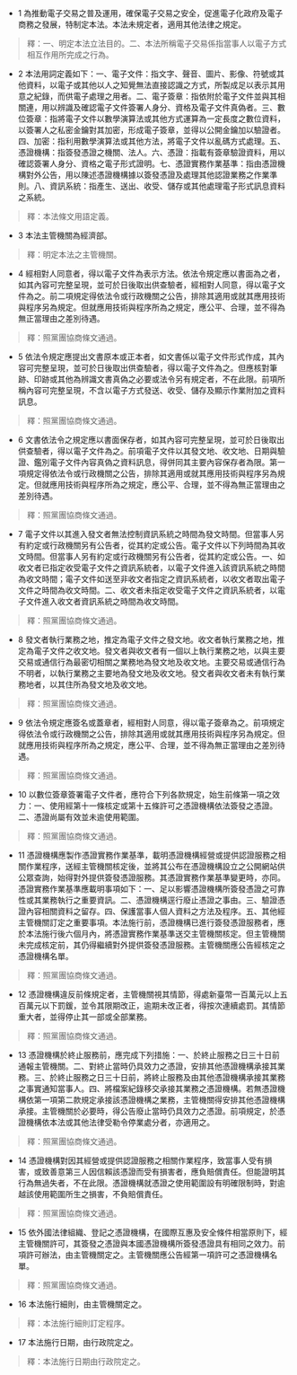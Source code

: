 * 1 為推動電子交易之普及運用，確保電子交易之安全，促進電子化政府及電子商務之發展，特制定本法。本法未規定者，適用其他法律之規定。

> 釋：一、明定本法立法目的。二、本法所稱電子交易係指當事人以電子方式相互作用所完成之行為。

* 2 本法用詞定義如下：一、電子文件：指文字、聲音、圖片、影像、符號或其他資料，以電子或其他以人之知覺無法直接認識之方式，所製成足以表示其用意之紀錄，而供電子處理之用者。二、電子簽章：指依附於電子文件並與其相關連，用以辨識及確認電子文件簽署人身分、資格及電子文件真偽者。三、數位簽章：指將電子文件以數學演算法或其他方式運算為一定長度之數位資料，以簽署人之私密金鑰對其加密，形成電子簽章，並得以公開金鑰加以驗證者。四、加密：指利用數學演算法或其他方法，將電子文件以亂碼方式處理。五、憑證機構：指簽發憑證之機關、法人。六、憑證：指載有簽章驗證資料，用以確認簽署人身分、資格之電子形式證明。七、憑證實務作業基準：指由憑證機構對外公告，用以陳述憑證機構據以簽發憑證及處理其他認證業務之作業準則。八、資訊系統：指產生、送出、收受、儲存或其他處理電子形式訊息資料之系統。

> 釋：本法條文用語定義。

* 3 本法主管機關為經濟部。

> 釋：明定本法之主管機關。

* 4 經相對人同意者，得以電子文件為表示方法。依法令規定應以書面為之者，如其內容可完整呈現，並可於日後取出供查驗者，經相對人同意，得以電子文件為之。前二項規定得依法令或行政機關之公告，排除其適用或就其應用技術與程序另為規定。但就應用技術與程序所為之規定，應公平、合理，並不得為無正當理由之差別待遇。

> 釋：照黨團協商條文通過。

* 5 依法令規定應提出文書原本或正本者，如文書係以電子文件形式作成，其內容可完整呈現，並可於日後取出供查驗者，得以電子文件為之。但應核對筆跡、印跡或其他為辨識文書真偽之必要或法令另有規定者，不在此限。前項所稱內容可完整呈現，不含以電子方式發送、收受、儲存及顯示作業附加之資料訊息。

> 釋：照黨團協商條文通過。

* 6 文書依法令之規定應以書面保存者，如其內容可完整呈現，並可於日後取出供查驗者，得以電子文件為之。前項電子文件以其發文地、收文地、日期與驗證、鑑別電子文件內容真偽之資料訊息，得併同其主要內容保存者為限。第一項規定得依法令或行政機關之公告，排除其適用或就其應用技術與程序另為規定。但就應用技術與程序所為之規定，應公平、合理，並不得為無正當理由之差別待遇。

> 釋：照黨團協商條文通過。

* 7 電子文件以其進入發文者無法控制資訊系統之時間為發文時間。但當事人另有約定或行政機關另有公告者，從其約定或公告。電子文件以下列時間為其收文時間。但當事人另有約定或行政機關另有公告者，從其約定或公告。一、如收文者已指定收受電子文件之資訊系統者，以電子文件進入該資訊系統之時間為收文時間；電子文件如送至非收文者指定之資訊系統者，以收文者取出電子文件之時間為收文時間。二、收文者未指定收受電子文件之資訊系統者，以電子文件進入收文者資訊系統之時間為收文時間。

> 釋：照黨團協商條文通過。

* 8 發文者執行業務之地，推定為電子文件之發文地。收文者執行業務之地，推定為電子文件之收文地。發文者與收文者有一個以上執行業務之地，以與主要交易或通信行為最密切相關之業務地為發文地及收文地。主要交易或通信行為不明者，以執行業務之主要地為發文地及收文地。發文者與收文者未有執行業務地者，以其住所為發文地及收文地。

> 釋：照黨團協商條文通過。

* 9 依法令規定應簽名或蓋章者，經相對人同意，得以電子簽章為之。前項規定得依法令或行政機關之公告，排除其適用或就其應用技術與程序另為規定。但就應用技術與程序所為之規定，應公平、合理，並不得為無正當理由之差別待遇。

> 釋：照黨團協商條文通過。

* 10 以數位簽章簽署電子文件者，應符合下列各款規定，始生前條第一項之效力：一、使用經第十一條核定或第十五條許可之憑證機構依法簽發之憑證。二、憑證尚屬有效並未逾使用範圍。

> 釋：照黨團協商條文通過。

* 11 憑證機構應製作憑證實務作業基準，載明憑證機構經營或提供認證服務之相關作業程序，送經主管機關核定後，並將其公布在憑證機構設立之公開網站供公眾查詢，始得對外提供簽發憑證服務。其憑證實務作業基準變更時，亦同。憑證實務作業基準應載明事項如下：一、足以影響憑證機構所簽發憑證之可靠性或其業務執行之重要資訊。二、憑證機構逕行廢止憑證之事由。三、驗證憑證內容相關資料之留存。四、保護當事人個人資料之方法及程序。五、其他經主管機關訂定之重要事項。本法施行前，憑證機構已進行簽發憑證服務者，應於本法施行後六個月內，將憑證實務作業基準送交主管機關核定。但主管機關未完成核定前，其仍得繼續對外提供簽發憑證服務。主管機關應公告經核定之憑證機構名單。

> 釋：照黨團協商條文通過。

* 12 憑證機構違反前條規定者，主管機關視其情節，得處新臺幣一百萬元以上五百萬元以下罰鍰，並令其限期改正，逾期未改正者，得按次連續處罰。其情節重大者，並得停止其一部或全部業務。

> 釋：照黨團協商條文通過。

* 13 憑證機構於終止服務前，應完成下列措施：一、於終止服務之日三十日前通報主管機關。二、對終止當時仍具效力之憑證，安排其他憑證機構承接其業務。三、於終止服務之日三十日前，將終止服務及由其他憑證機構承接其業務之事實通知當事人。四、將檔案紀錄移交承接其業務之憑證機構。若無憑證機構依第一項第二款規定承接該憑證機構之業務，主管機關得安排其他憑證機構承接。主管機關於必要時，得公告廢止當時仍具效力之憑證。前項規定，於憑證機構依本法或其他法律受勒令停業處分者，亦適用之。

> 釋：照黨團協商條文通過。

* 14 憑證機構對因其經營或提供認證服務之相關作業程序，致當事人受有損害，或致善意第三人因信賴該憑證而受有損害者，應負賠償責任。但能證明其行為無過失者，不在此限。憑證機構就憑證之使用範圍設有明確限制時，對逾越該使用範圍所生之損害，不負賠償責任。

> 釋：照黨團協商條文通過。

* 15 依外國法律組織、登記之憑證機構，在國際互惠及安全條件相當原則下，經主管機關許可，其簽發之憑證與本國憑證機構所簽發憑證具有相同之效力。前項許可辦法，由主管機關定之。主管機關應公告經第一項許可之憑證機構名單。

> 釋：照黨團協商條文通過。

* 16 本法施行細則，由主管機關定之。

> 釋：本法施行細則訂定程序。

* 17 本法施行日期，由行政院定之。

> 釋：本法施行日期由行政院定之。

